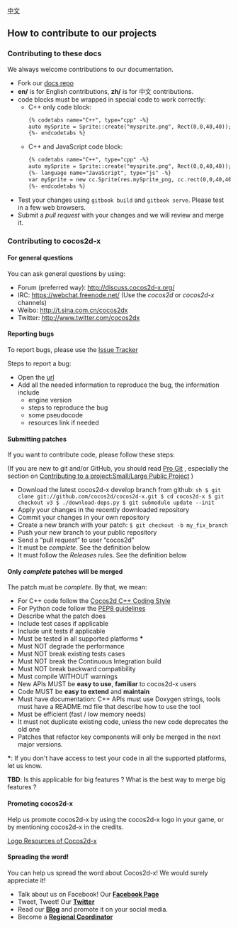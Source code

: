 <div class="langs">
  <a href="#" class="btn" onclick="toggleLanguage()">中文</a>
</div>

## How to contribute to our projects

### Contributing to these docs
We always welcome contributions to our documentation.

  - Fork our [docs repo](https://github.com/cocos2d/cocos2d-x-docs)
  - __en/__ is for English contributions, __zh/__ is for 中文 contributions.
  - code blocks must be wrapped in special code to work correctly:
    - C++ only code block:
      ```html
      {% codetabs name="C++", type="cpp" -%}
      auto mySprite = Sprite::create("mysprite.png", Rect(0,0,40,40));
      {%- endcodetabs %}
      ```
    - C++ and JavaScript code block:
      ```html
      {% codetabs name="C++", type="cpp" -%}
      auto mySprite = Sprite::create("mysprite.png", Rect(0,0,40,40));
      {%- language name="JavaScript", type="js" -%}
      var mySprite = new cc.Sprite(res.mySprite_png, cc.rect(0,0,40,40));
      {%- endcodetabs %}
      ```
  - Test your changes using `gitbook build` and `gitbook serve`. Please test in a few web browsers.
  - Submit a *pull request* with your changes and we will review and merge it.

### Contributing to cocos2d-x

#### For general questions
You can ask general questions by using:

  -   Forum (preferred way): http://discuss.cocos2d-x.org/
  -   IRC: https://webchat.freenode.net/ (Use the *cocos2d* or *cocos2d-x* channels)
  -   Weibo: http://t.sina.com.cn/cocos2dx
  -   Twitter: http://www.twitter.com/cocos2dx

#### Reporting bugs
To report bugs, please use the [Issue Tracker](https://github.com/cocos2d/cocos2d-x/issues)

Steps to report a bug:

  - Open the [url](https://github.com/cocos2d/cocos2d-x/issues/new)
  - Add all the needed information to reproduce the bug, the information include
    - engine version
    - steps to reproduce the bug
    - some pseudocode
    - resources link if needed

#### Submitting patches
If you want to contribute code, please follow these steps:

(If you are new to git and/or GitHub, you should read [Pro Git](http://progit.org/book/) , especially the section on [Contributing to a project:Small/Large Public Project](http://progit.org/book/ch5-2.html#public_small_project) )

  -   Download the latest cocos2d-x develop branch from github:
    ```sh
    $ git clone git://github.com/cocos2d/cocos2d-x.git
    $ cd cocos2d-x
    $ git checkout v3
    $ ./download-deps.py
    $ git submodule update --init
    ```
  -   Apply your changes in the recently downloaded repository
  -   Commit your changes in your own repository
  -   Create a new branch with your patch: `$ git checkout -b my_fix_branch`
  -   Push your new branch to your public repository
  -   Send a “pull request” to user “cocos2d”
  -   It must be _complete_. See the definition below
  -   It must follow the _Releases_ rules. See the definition below

#### Only _complete_ patches will be merged
The patch must be _complete_. By that, we mean:

  -   For C++ code follow the [Cocos2d C++ Coding Style][1]
  -   For Python code follow the [PEP8 guidelines][3]
  -   Describe what the patch does
  -   Include test cases if applicable
  -   Include unit tests if applicable
  -   Must be tested in all supported platforms __*__
  -   Must NOT degrade the performance
  -   Must NOT break existing tests cases
  -   Must NOT break the Continuous Integration build
  -   Must NOT break backward compatibility
  -   Must compile WITHOUT warnings
  -   New APIs MUST be **easy to use**, **familiar** to cocos2d-x users
  -   Code MUST be **easy to extend** and **maintain**
  -   Must have documentation: C++ APIs must use Doxygen strings, tools must have a README.md file that describe how to use the tool
  -   Must be efficient (fast / low memory needs)
  -   It must not duplicate existing code, unless the new code deprecates the old one
  -   Patches that refactor key components will only be merged in the next major versions.

__*__: If you don't have access to test your code in all the supported platforms, let us know.

__TBD__: Is this applicable for big features ? What is the best way to merge big features ?

#### Promoting cocos2d-x

Help us promote cocos2d-x by using the cocos2d-x logo in your game, or by mentioning cocos2d-x in the credits.

[Logo Resources of Cocos2d-x][2]

[1]: https://github.com/cocos2d/cocos2d-x/blob/v3/docs/CODING_STYLE.md
[2]: http://www.cocos2d-x.org/wiki/Logo_Resources_of_Cocos2d-x
[3]: https://www.python.org/dev/peps/pep-0008


#### Spreading the word!
You can help us spread the word about Cocos2d-x! We would surely appreciate it!

  * Talk about us on Facebook! Our [__Facebook Page__](https://www.facebook.com/cocos2dx/)
  * Tweet, Tweet! Our [__Twitter__](https://twitter.com/cocos2dx)
  * Read our [__Blog__](http://blog.Cocos2d-x.org/) and promote it on your social media.
  * Become a [__Regional Coordinator__](http://discuss.Cocos2d-x.org/t/we-need-regional-coordinators/24104)
